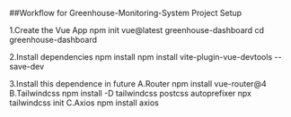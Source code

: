 ##Workflow for Greenhouse-Monitoring-System Project Setup

1.Create the Vue App
  npm init vue@latest greenhouse-dashboard 
  cd greenhouse-dashboard

2.Install dependencies
  npm install
  npm install vite-plugin-vue-devtools --save-dev

3.Install this dependence in future
  A.Router
    npm install vue-router@4
  B.Tailwindcss
    npm install -D tailwindcss postcss autoprefixer
    npx tailwindcss init
  C.Axios
    npm install axios